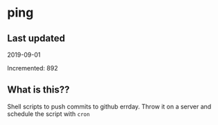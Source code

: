 # ping

## Last updated
2019-09-01

Incremented: 892

## What is this??
Shell scripts to push commits to github errday. Throw it on a server and schedule the script with `cron`
